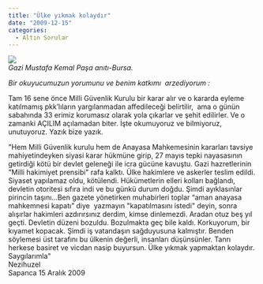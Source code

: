 ```yaml
---
title: "Ülke yıkmak kolaydır"
date: "2009-12-15"
categories: 
  - Altın Sorular
---
```


_![](../uploads/image/Ataturk__.jpg)  
Gazi Mustafa Kemal Paşa anıtı-Bursa._

_Bir okuyucumuzun yorumunu ve benim katkımı  arzediyorum :_

Tam 16 sene önce Milli Güvenlik Kurulu bir karar alır ve o kararda eyleme katılmamış pkk’lıların yargılanmadan affedileceği belirtilir,  ama o günün sabahında 33 erimiz korumasız olarak yola çıkarlar ve şehit edilirler. Ve o zamanki AÇILIM açılamadan biter. İşte okumuyoruz ve bilmiyoruz, unutuyoruz. Yazık bize yazık.

"Hem Milli Güvenlik kurulu hem de Anayasa Mahkemesinin kararları tavsiye mahiyetindeyken siyasi karar hükmüne girip, 27 mayıs tepki nayasasının getirdiği kötü bir devlet geleneği ile icra gücüne kavuştu. Gazi hazretlerinin "Milli hakimiyet prensibi" rafa kalktı. Ülke hakimlere ve askerler teslim edildi. Siyaset yapılamaz oldu, kötülendi. Hükümetlerin elleri kolları bağlandı, devletin otoritesi sıfıra indi ve bu günkü durum doğdu. Şimdi ayıklasınlar pirincin taşını…Ben gazete yönetirken muhabirleri toplar “aman anayasa mahkemnesi kapatı” diye  yazmayın "kapatılmasını istedi" deyin, sonra alışırlar hakimleri azdırırsınız derdim, kimse dinlemezdi. Aradan otuz beş yıl geçti. Devletin düzeni bozuldu. Bozulmakta geç bile kaldı. Korkuyorum, bir kıyamet kopacak. Şimdi iş vatandaşın sağduyusuna kalmıştır. Benden söylemesi üst tarafını bu ülkenin değerli, insanları düşünsünler. Tanrı herkese basiret ve vicdan nasip buyursun. Ülke yıkmak yapmaktan kolaydır. Saygılarımla"  
Nezihuzel  
Sapanca 15 Aralık 2009
